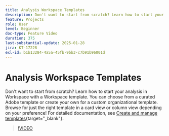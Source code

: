 ```yaml
---
title: Analysis Workspace Templates
description: Don't want to start from scratch? Learn how to start your analysis in Workspace with a Workspace template. You can choose from a curated Adobe template or create your own for a custom organizational template. Browse for just the right template in a card view or column view depending on your preference!
feature: Projects
role: User
level: Beginner
doc-type: Feature Video
duration: 375
last-substantial-update: 2025-01-28
jira: KT-17228
exl-id: b1b13284-4a5a-45fb-9bb3-c7b91b96001d
---
```

# Analysis Workspace Templates

Don't want to start from scratch? Learn how to start your analysis in Workspace with a Workspace template. You can choose from a curated Adobe template or create your own for a custom organizational template. Browse for just the right template in a card view or column view depending on your preference! For detailed documentation, see [Create and manage templates](https://experienceleague.adobe.com/en/docs/analytics-platform/using/cja-workspace/templates/create-templates?lang=en){target="_blank"}.

>[!VIDEO](https://video.tv.adobe.com/v/3443169/?learn=on&enablevpops)

